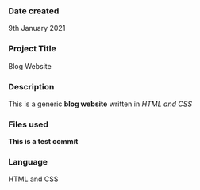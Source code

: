 ### Date created
9th January 2021

### Project Title
Blog Website

### Description
This is a generic **blog website** written in _HTML and CSS_

### Files used
**This is a test commit**

### Language
HTML and CSS
